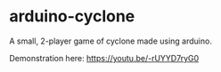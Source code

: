 # arduino-cyclone
A small, 2-player game of cyclone made using arduino.

Demonstration here: https://youtu.be/-rUYYD7ryG0
